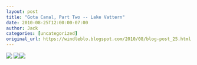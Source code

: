 ```yaml
---
layout: post
title: "Gota Canal, Part Two -- Lake Vattern"
date: 2010-08-25T12:00:00-07:00
author: Jack
categories: [uncategorized]
original_url: https://windleblo.blogspot.com/2010/08/blog-post_25.html
---
```


![](https://lh3.googleusercontent.com/blogger_img_proxy/AEn0k_tQxZFsOIzMVU8Wg76r8yNq_2ZR0b3KRAPOthFbISSLf0ewT1qgNavBxWQFN8mioaNrxxHtf4dY2p_tx7yvLLEuVjCXyVNW1tCslZ8sJolOKBEO3B-LkaFWJvUyUF-BOkTjMolKcb86yfPlKGnZQaRcK_Zvw0xFaVBgu1D-LDS8XdrICKv1gu_bMRDhR3WNGTScwnLGV9ihnX5Q7zeGMbURjW3xuUJ5067NOEeV1qntqu5I74HD7nqrVdu9si7R3fAfGkoXio38_47KSn9QOc7mteEhIowodOBV852-P5ri1rII_h2z5w=s0-d) [![](https://lh3.googleusercontent.com/blogger_img_proxy/AEn0k_tWOE50OZ-acHejOE5G1lMdgzZ-El9fWkAevV2kkH16tgiOrFi5dCB7T_e-aMwvkzoYZiq6u7Txyh8sMsRuBKmlVnXvW2bzfUujX3ZG4ZFZ70BO_52vV-bd=s0-d)](http://photobucket.com/redirect/album?showShareLB=1)[![](https://lh3.googleusercontent.com/blogger_img_proxy/AEn0k_uFziVRXUxV6V07QjJY4S2PwGTeeQOFpzHNJQc4MbwwGppXGOJ_7E29xKof9I3tVbfSRFMV0CnWS5d0ifpyKF4yo6v2LOL8TIw-ePBf0N1dFYKDNDLxigFD=s0-d)](http://s373.photobucket.com/albums/oo174/windleblo/Gota%20Canal%20Part%20Two/)